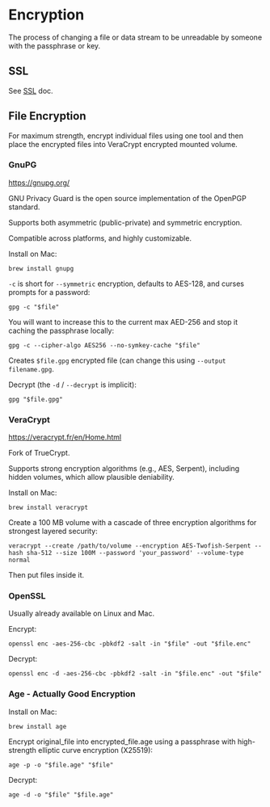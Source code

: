 # Encryption

The process of changing a file or data stream to be unreadable by someone with the passphrase or key.

## SSL

See [SSL](ssl.md) doc.

## File Encryption

For maximum strength,
encrypt individual files using one tool and then place the encrypted files into VeraCrypt encrypted mounted volume.

### GnuPG

<https://gnupg.org/>

GNU Privacy Guard is the open source implementation of the OpenPGP standard.

Supports both asymmetric (public-private) and symmetric encryption.

Compatible across platforms, and highly customizable.

Install on Mac:

```shell
brew install gnupg
```

`-c` is short for `--symmetric` encryption, defaults to AES-128, and curses prompts for a password:

```shell
gpg -c "$file"
```

You will want to increase this to the current max AED-256 and stop it caching the passphrase locally:

```shell
gpg -c --cipher-algo AES256 --no-symkey-cache "$file"
```

Creates `$file.gpg` encrypted file (can change this using `--output filename.gpg`.

Decrypt (the `-d` / `--decrypt` is implicit):

```shell
gpg "$file.gpg"
```

### VeraCrypt

<https://veracrypt.fr/en/Home.html>

Fork of TrueCrypt.

Supports strong encryption algorithms (e.g., AES, Serpent), including hidden volumes, which allow plausible deniability.

Install on Mac:

```shell
brew install veracrypt
```

Create a 100 MB volume with a cascade of three encryption algorithms for strongest layered security:

```shell
veracrypt --create /path/to/volume --encryption AES-Twofish-Serpent --hash sha-512 --size 100M --password 'your_password' --volume-type normal
```

Then put files inside it.

### OpenSSL

Usually already available on Linux and Mac.

Encrypt:

```shell
openssl enc -aes-256-cbc -pbkdf2 -salt -in "$file" -out "$file.enc"
```

Decrypt:

```shell
openssl enc -d -aes-256-cbc -pbkdf2 -salt -in "$file.enc" -out "$file"
```

### Age - Actually Good Encryption

Install on Mac:

```shell
brew install age
```

Encrypt original_file into encrypted_file.age using a passphrase with high-strength elliptic curve encryption (X25519):

```shell
age -p -o "$file.age" "$file"
```

Decrypt:

```shell
age -d -o "$file" "$file.age"
```
